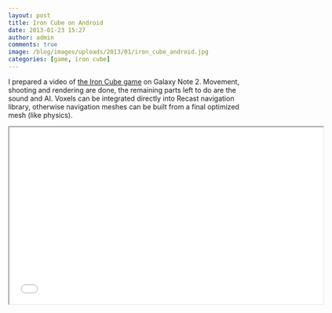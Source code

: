 ```yaml
---
layout: post
title: Iron Cube on Android
date: 2013-01-23 15:27
author: admin
comments: true
image: /blog/images/uploads/2013/01/iron_cube_android.jpg
categories: [game, iron cube]
---
```

I prepared a video of <a href="http://www.moddb.com/games/iron-cube">the Iron Cube game</a> on Galaxy Note 2. Movement, shooting and rendering are done, the remaining parts left to do are the sound and AI. Voxels can be integrated directly into Recast navigation library, otherwise navigation meshes can be built from a final optimized mesh (like physics).
<div class="videoWrapper"><iframe src="//www.youtube.com/embed/dqQ7ZjHgpYk" height="360" width="640"></iframe></div>
